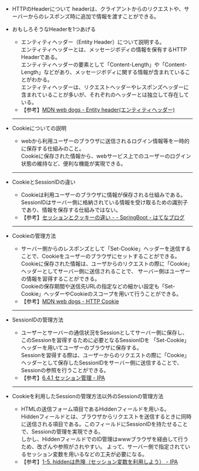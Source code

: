 - HTTPのHeaderについて
  headerは、クライアントからのリクエストや、サーバーからのレスポンズ時に追加で情報を渡すことができる。

- おもしろそうなHeaderを1つあげる
  - エンティティヘッダー（Entity Header）について説明する。  
  エンティティヘッダーとは、メッセージボディの情報を保有するHTTP Headerである。  
  エンティティヘッダーの要素として「Content-Length」や「Content-Length」などがあり、メッセージボディに関する情報が含まれていることがわかる。  
  エンティティヘッダーは、リクエストヘッダーやレスポンズヘッダーに含まれていることが多いが、それぞれのヘッダーとは独立して存在している。  
  - 【参考】[MDN web dogs - Entity header(エンティティヘッダー)](https://developer.mozilla.org/ja/docs/Glossary/entity_header)
  
  * * *
  
- Cookieについての説明
  - webから利用ユーザーのブラウザに送信されるログイン情報等を一時的に保存する仕組みのこと。  
  Cookieに保存された情報から、webサービス上でのユーザーのログイン状態の維持など、便利な機能が実現できる。
  
  * * *
  
- CookieとSessionIDの違い
  - Cookieは利用ユーザーのブラウザに情報が保存される仕組みである。  
  SessionIDはサーバー側に格納されている情報を受け取るための識別子であり、情報を保存する仕組みではない。
  - 【参考】[セッションとクッキーの違い - - SpringBoot - はてなブログ](http://ohs30359.hatenablog.com/entry/2015/09/04/235027)
  
  * * *
  
- Cookieの管理方法
  - サーバー側からのレスポンズとして「Set-Cookie」ヘッダーを送信することで、Cookieをユーザーのブラウザにセットすることができる。  
  Cookieに保存された情報は、ユーザからのリクエストの際に「Cookie」ヘッダーとしてサーバー側に送信されることで、
  サーバー側はユーザーの情報を習得することができる。  
  Cookieの保存期間や送信先URLの指定などの細かい設定も「Set-Cookie」ヘッダーやCookieのスコープを用いて行うことができる。
  - 【参考】[MDN web dogs - HTTP Cookie](https://developer.mozilla.org/ja/docs/Web/HTTP/Cookies)
  
  * * *
  
- SessionIDの管理方法
  - ユーザーとサーバーの通信状況をSessionとしてサーバー側に保存し、このSessionを習得するために必要となるSessionIDを
  「Set-Cookie」ヘッダーを用いてユーザーのブラウザに保存する。  
  Sessionを習得する際は、ユーザーからのリクエストの際に「Cookie」ヘッダーとして保存したSessionIDをサーバー側に送信することで、Sessionの参照を行うことができる。
  - 【参考】[6.4.1 セッション管理 - IPA](https://www.ipa.go.jp/security/awareness/administrator/secure-web/chap6/6_session-1.html)
  
  * * *
  
- Cookieを利用したSessionの管理方法以外のSessionの管理方法
  - HTMLの送信フォーム項目であるHiddenフィールドを用いる。  
  Hiddenフィールドとは、ブラウザからリクエストを送信するときに同時に送信される項目である。このフィールドにSessionIDを持たせることで、Sessionの管理を実現できる。  
  しかし、HiddenフィールドでのID管理はwwwブラウザを経由して行うため、改ざんや参照がされやすい。
  よって、サーバー側で指定されているセッション変数を用いるなどの工夫が必要になる。
  - 【参考】[1-5. hiddenは危険（セッション変数を利用しよう） - IPA](https://www.ipa.go.jp/security/awareness/vendor/programmingv1/a01_05.html)
  
  
  
  
